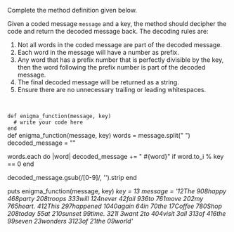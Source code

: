 Complete the method definition given below.

Given a coded message `message` and a key, the method should decipher the code and return the decoded message back. The decoding rules are:

1. Not all words in the coded message are part of the decoded message.
2. Each word in the message will have a number as prefix.
3. Any word that has a prefix number that is perfectly divisible by the key, then the word following the prefix number is part of the decoded message.
4. The final decoded message will be returned as a string.
5. Ensure there are no unnecessary trailing or leading whitespaces.

<br>
<codeblock language="ruby" type="exercise" testMode="multipleInput">
<code>
def enigma_function(message, key)
  # write your code here
end
</code>

<solution>
def enigma_function(message, key)
  words = message.split(" ")
  decoded_message = ""

  words.each do |word|
    decoded_message += " #{word}" if word.to_i % key == 0
  end

  decoded_message.gsub(/[0-9]/, '').strip
end
</solution>

<testcases>
<caller>
puts enigma_function(message, key)
</caller>
<testcase>
<i>
key = 13
message = '12The 908happy 468party 208troops 333will 124never 42fail 936to 761move 202my 765heart. 412This 297happened 1040again 64in 70the 17Coffee 780Shop 208today 55at 210sunset 99time. 321I 3want 2to 404visit 3all 313of 416the 99seven 23wonders 3123of 21the 09world'
</i>
</testcase>
</testcases>
</codeblock>
